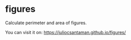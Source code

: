 # figures
Calculate perimeter and area of figures.

You can visit it on: https://juliocsantaman.github.io/figures/
